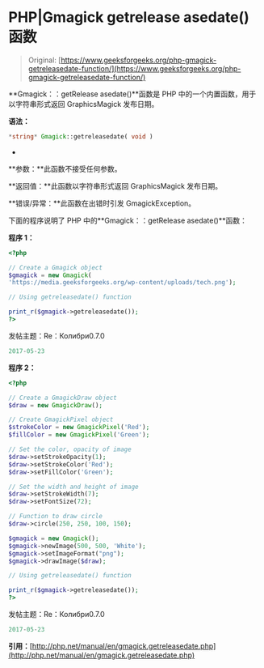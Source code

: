 # PHP|Gmagick getrelease asedate()函数

> Original: [https://www.geeksforgeeks.org/php-gmagick-getreleasedate-function/](https://www.geeksforgeeks.org/php-gmagick-getreleasedate-function/)

**Gmagick：：getRelease asedate()**函数是 PHP 中的一个内置函数，用于以字符串形式返回 GraphicsMagick 发布日期。

**语法：**

```php
*string* Gmagick::getreleasedate( void )
```

*
**参数：**此函数不接受任何参数。

**返回值：**此函数以字符串形式返回 GraphicsMagick 发布日期。

**错误/异常：**此函数在出错时引发 GmagickException。

下面的程序说明了 PHP 中的**Gmagick：：getRelease asedate()**函数：

**程序 1：**

```php
<?php 

// Create a Gmagick object 
$gmagick = new Gmagick(
'https://media.geeksforgeeks.org/wp-content/uploads/tech.png'); 

// Using getreleasedate() function

print_r($gmagick->getreleasedate());
?>
```

发帖主题：Re：Колибри0.7.0

```php
2017-05-23
```

**程序 2：**

```php
<?php 

// Create a GmagickDraw object 
$draw = new GmagickDraw(); 

// Create GmagickPixel object 
$strokeColor = new GmagickPixel('Red'); 
$fillColor = new GmagickPixel('Green'); 

// Set the color, opacity of image 
$draw->setStrokeOpacity(1); 
$draw->setStrokeColor('Red'); 
$draw->setFillColor('Green'); 

// Set the width and height of image 
$draw->setStrokeWidth(7); 
$draw->setFontSize(72); 

// Function to draw circle  
$draw->circle(250, 250, 100, 150); 

$gmagick = new Gmagick(); 
$gmagick->newImage(500, 500, 'White'); 
$gmagick->setImageFormat("png"); 
$gmagick->drawImage($draw); 

// Using getreleasedate() function

print_r($gmagick->getreleasedate());
?> 
```

发帖主题：Re：Колибри0.7.0

```php
2017-05-23
```

**引用：**[http://php.net/manual/en/gmagick.getreleasedate.php](http://php.net/manual/en/gmagick.getreleasedate.php)